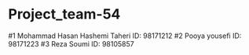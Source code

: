 # Project_team-54

#1 Mohammad Hasan Hashemi Taheri ID: 98171212
#2 Pooya yousefi ID: 98171223
#3 Reza Soumi ID: 98105857
